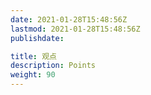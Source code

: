 ```yaml
---
date: 2021-01-28T15:48:56Z
lastmod: 2021-01-28T15:48:56Z
publishdate: 

title: 观点
description: Points
weight: 90
---
```

